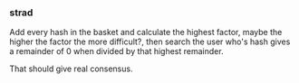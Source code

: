 ### strad

Add every hash in the basket and calculate the highest factor, maybe the higher the factor the more difficult?, then search the user who's hash gives a remainder of 0 when divided by that highest remainder.

That should give real consensus.